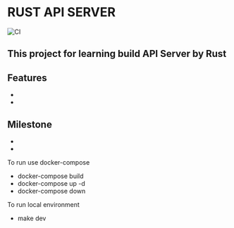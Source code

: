 # RUST API SERVER

![CI](https://github.com/DianaSensei/Started/workflows/Rust/badge.svg?branch=master)

## This project for learning build API Server by Rust

## Features
-
-

## Milestone
-
-

To run use docker-compose
- docker-compose build
- docker-compose up -d
- docker-compose down

To run local environment
- make dev
